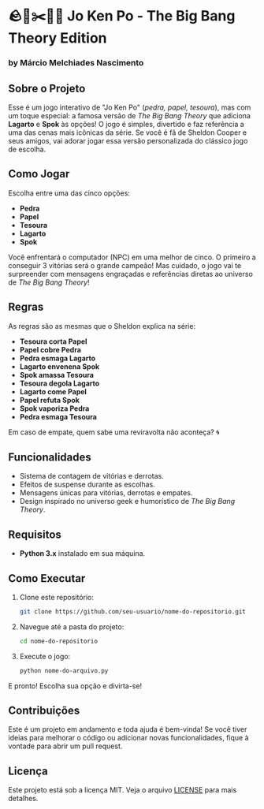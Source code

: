 # 🪨📄✂️🦎🖖 **Jo Ken Po - The Big Bang Theory Edition**

### by Márcio Melchiades Nascimento

## Sobre o Projeto

Esse é um jogo interativo de "Jo Ken Po" (*pedra, papel, tesoura*), mas com um toque especial: a famosa versão de *The Big Bang Theory* que adiciona **Lagarto** e **Spok** às opções! O jogo é simples, divertido e faz referência a uma das cenas mais icônicas da série. Se você é fã de Sheldon Cooper e seus amigos, vai adorar jogar essa versão personalizada do clássico jogo de escolha.

## Como Jogar

Escolha entre uma das cinco opções:

- **Pedra**
- **Papel**
- **Tesoura**
- **Lagarto**
- **Spok**

Você enfrentará o computador (NPC) em uma melhor de cinco. O primeiro a conseguir 3 vitórias será o grande campeão! Mas cuidado, o jogo vai te surpreender com mensagens engraçadas e referências diretas ao universo de *The Big Bang Theory*!

## Regras

As regras são as mesmas que o Sheldon explica na série:

- **Tesoura corta Papel**
- **Papel cobre Pedra**
- **Pedra esmaga Lagarto**
- **Lagarto envenena Spok**
- **Spok amassa Tesoura**
- **Tesoura degola Lagarto**
- **Lagarto come Papel**
- **Papel refuta Spok**
- **Spok vaporiza Pedra**
- **Pedra esmaga Tesoura**

Em caso de empate, quem sabe uma reviravolta não aconteça? 🌀

## Funcionalidades

- Sistema de contagem de vitórias e derrotas.
- Efeitos de suspense durante as escolhas.
- Mensagens únicas para vitórias, derrotas e empates.
- Design inspirado no universo geek e humorístico de *The Big Bang Theory*.

## Requisitos

- **Python 3.x** instalado em sua máquina.

## Como Executar

1. Clone este repositório:
   ```bash
   git clone https://github.com/seu-usuario/nome-do-repositorio.git
   ```

2. Navegue até a pasta do projeto:
   ```bash
   cd nome-do-repositorio
   ```

3. Execute o jogo:
   ```bash
   python nome-do-arquivo.py
   ```

E pronto! Escolha sua opção e divirta-se!

## Contribuições

Este é um projeto em andamento e toda ajuda é bem-vinda! Se você tiver ideias para melhorar o código ou adicionar novas funcionalidades, fique à vontade para abrir um pull request.

## Licença

Este projeto está sob a licença MIT. Veja o arquivo [LICENSE](LICENSE) para mais detalhes.